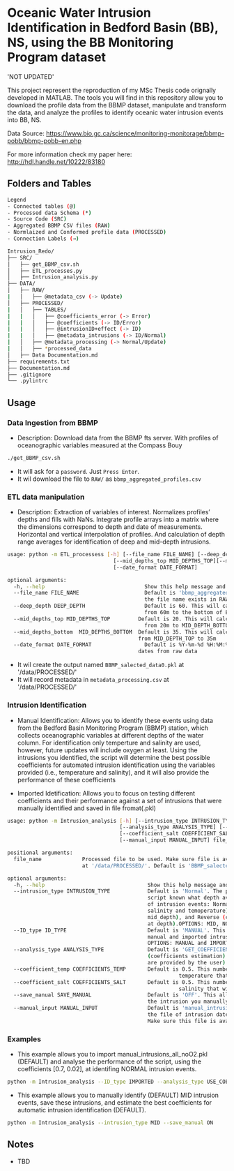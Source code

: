 # Oceanic Water Intrusion Identification in Bedford Basin (BB), NS, using the BB Monitoring Program dataset

'NOT UPDATED'

This project represent the reproduction of my MSc Thesis code orignally developed 
in MATLAB. The tools you will find in this repository allow you to download the 
profile data from the BBMP dataset, manipulate and transform the data, and analyze 
the profiles to identify oceanic water intrusion events into BB, NS. 

Data Source: https://www.bio.gc.ca/science/monitoring-monitorage/bbmp-pobb/bbmp-pobb-en.php

For more information check my paper here: http://hdl.handle.net/10222/83180

## Folders and Tables

```bash
Legend
- Connected tables (@)
- Processed data Schema (*)
- Source Code (SRC)
- Aggregated BBMP CSV files (RAW)
- Normlaized and Conformed profile data (PROCESSED)
- Connection Labels (→)

Intrusion_Redo/
├── SRC/
│   ├── get_BBMP_csv.sh
│   ├── ETL_processes.py
│   ├── Intrusion_analysis.py
├── DATA/
│   ├── RAW/
|   │   ├── @metadata_csv (-> Update)
│   ├── PROCESSED/
|   │   ├── TABLES/
|   |   │   ├── @coefficients_error (-> Error)
|   |   │   ├── @coefficients (-> ID/Error)
|   |   │   ├── @intrusionID+effect (-> ID)
|   |   │   ├── @metadata_intrusions (-> ID/Normal)
|   │   ├── @metadata_processing (-> Normal/Update)
|   │   ├── *processed_data
│   ├── Data Documentation.md
├── requirements.txt
├── Documentation.md
├── .gitignore
└── .pylintrc
```

## Usage

### Data Ingestion from BBMP
- Description: Download data from the BBMP fts server. With profiles of oceanographic 
variables measured at the Compass Bouy

```bash
./get_BBMP_csv.sh
```

- It will ask for a `password`. Just `Press Enter`.
- It wil download the file to `RAW/` as `bbmp_aggregated_profiles.csv`

### ETL data manipulation
- Description: Extraction of variables of interest. Normalizes profiles’ depths 
and fills with NaNs. Integrate profile arrays into a matrix where the dimensions 
correspond to depth and date of measurements. Horizontal and vertical interpolation 
of profiles. And calculation of depth range averages for identification of deep 
and mid-depth intrusions.

```bash
usage: python -m ETL_processess [-h] [--file_name FILE_NAME] [--deep_depth DEEP_DEPTH] 
	                              [--mid_depths_top MID_DEPTHS_TOP][--mid_depths_bottom MID_DEPTHS_BOTTOM]
	                              [--date_format DATE_FORMAT] 

optional arguments:
  -h, --help                	            Show this help message and exit
  --file_name FILE_NAME     	            Default is 'bbmp_aggregated_profiles.csv'. Make sure
                            	            the file name exists in RAW/
  --deep_depth DEEP_DEPTH   	            Default is 60. This will calculate depth averages
                            	            from 60m to the bottom of BB (~70m) 
  --mid_depths_top MID_DEPTHS_TOP         Default is 20. This will calculate depth averages
                            	            from 20m to MID_DEPTH_BOTTOM
  --mid_depths_bottom  MID_DEPTHS_BOTTOM  Default is 35. This will calculate depth averages
                                          from MID_DEPTH_TOP to 35m
  --date_format DATE_FORMAT 	            Default is %Y-%m-%d %H:%M:%S. This is mainly used to read
                                          dates from raw data
```

- It wil create the output named `BBMP_salected_data0.pkl` at '/data/PROCESSED/'
- It will record metadata in `metadata_processing.csv` at '/data/PROCESSED/' 

### Intrusion Identification

- Manual Identification: Allows you to identify these events using data from
the Bedford Basin Monitoring Program (BBMP) station, which collects oceanographic
variables at different depths of the water column. For identification only
temperture and salinity are used, however, future updates will include oxygen at 
least. Using the intrusions you identified, the script will determine the best 
possible coefficients for automated intrusion identification using the variables 
provided (i.e., temperature and salinity), and it will also provide the performance 
of these coefficients

- Imported Idetification: Allows you to focus on testing different coefficients and 
their performance against a set of intrusions that were manually identified and saved 
in file fromat(.pkl)

```bash
usage: python -m Intrusion_analysis [-h] [--intrusion_type INTRUSION_TYPE] [--ID_type ID_TYPE] 
                                    [--analysis_type ANALYSIS_TYPE] [--coefficient_temp COEFFICIENT_TEMP] 
                                    [--coefficient_salt COEFFICIENT_SALT] [--save_manual SAVE_MANUAL] 
                                    [--manual_input MANUAL_INPUT] file_name

positional arguments:
  file_name             Processed file to be used. Make sure file is available
                        at '/data/PROCESSED/'. Default is 'BBMP_salected_data_test.pkl'

optional arguments:
  -h, --help                                 Show this help message and exit
  --intrusion_type INTRUSION_TYPE            Default is 'Normal'. The prupose of this is so that the
                                             script known what depth average to use. There are 3 types
                                             of intrusion events: Normal (causing increases in both
                                             salinity and temoperature), MID (seen at
                                             mid_depth), and Reverse (causing decreases in temperature
                                             at depth).OPTIONS: MID, NORMAL, REVERSE. 
  --ID_type ID_TYPE                          Default is 'MANUAL'. This allows you to select between
                                             manual and imported intrusion identification. 
                                             OPTIONS: MANUAL and IMPORTED
  --analysis_type ANALYSIS_TYPE              Default is 'GET_COEFFICIENTS'. OPTIONS: GET_COEFFICIENTS
                                             (coefficients estimation) and USE_COEFFICIENTS (coeffients
                                             are provided by the user)
  --coefficient_temp COEFFICIENTS_TEMP       Default is 0.5. This number represents the change in 
					                                   temperature that will be used to flag an intrusion events.
  --coefficient_salt COEFFICIENTS_SALT       Default is 0.5. This number represents the change in 
					                                   salinity that will be used to flag an intrusion events.  
  --save_manual SAVE_MANUAL                  Default is 'OFF'. This allows you to save (ON) or not
                                             the intrusion you manually identified using the plots
  --manual_input MANUAL_INPUT                Default is 'manual_intrusions_all_noO2.pkl'. This is
                                             the file of intrusion datetimes if MANUAL_TYPE = OTHER.
                                             Make sure this file is available at '/data/PROCESSED/' 
```

### Examples
- This example allows you to import manual_intrusions_all_noO2.pkl (DEFAULT) and analyse the performance 
of the script, using the coefficients [0.7, 0.02], at identifing NORMAL intrusion events. 
```bash
python -m Intrusion_analysis --ID_type IMPORTED --analysis_type USE_COEFFICIENTS --coefficient_temp 0.7 --coefficient_salt 0.02 
```

- This example allows you to manually identify (DEFAULT) MID intrusion events, save these intrusions, and 
estimate the best coefficients for automatic intrusion identification (DEFAULT).
```bash
python -m Intrusion_analysis --intrusion_type MID --save_manual ON 
```

## Notes
- TBD

